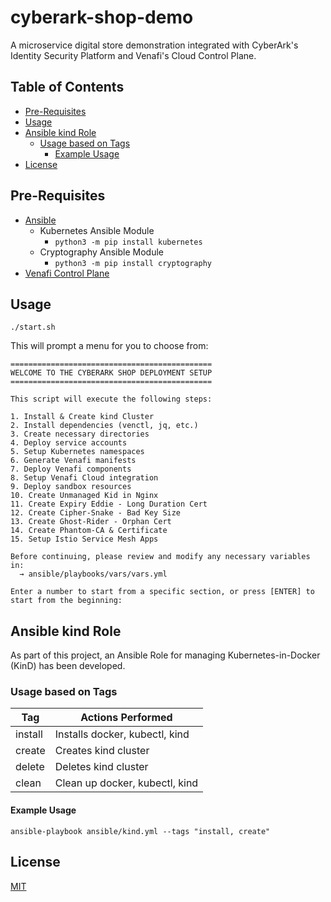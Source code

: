 # cyberark-shop-demo <!-- omit in toc -->

A microservice digital store demonstration integrated with CyberArk's Identity Security Platform and Venafi's Cloud Control Plane.

## Table of Contents <!-- omit in toc -->
- [Pre-Requisites](#pre-requisites)
- [Usage](#usage)
- [Ansible kind Role](#ansible-kind-role)
  - [Usage based on Tags](#usage-based-on-tags)
    - [Example Usage](#example-usage)
- [License](#license)

## Pre-Requisites

- [Ansible](https://docs.ansible.com/ansible/latest/installation_guide/intro_installation.html#selecting-an-ansible-package-and-version-to-install)
  - Kubernetes Ansible Module
    - `python3 -m pip install kubernetes`
  - Cryptography Ansible Module
    - `python3 -m pip install cryptography`
- [Venafi Control Plane](https://venafi.com/try-venafi/tls-protect-for-kubernetes/)

## Usage

`./start.sh`

This will prompt a menu for you to choose from:

```plaintext
=============================================
WELCOME TO THE CYBERARK SHOP DEPLOYMENT SETUP
=============================================

This script will execute the following steps:

1. Install & Create kind Cluster
2. Install dependencies (venctl, jq, etc.)
3. Create necessary directories
4. Deploy service accounts
5. Setup Kubernetes namespaces
6. Generate Venafi manifests
7. Deploy Venafi components
8. Setup Venafi Cloud integration
9. Deploy sandbox resources
10. Create Unmanaged Kid in Nginx
11. Create Expiry Eddie - Long Duration Cert
12. Create Cipher-Snake - Bad Key Size
13. Create Ghost-Rider - Orphan Cert
14. Create Phantom-CA & Certificate
15. Setup Istio Service Mesh Apps

Before continuing, please review and modify any necessary variables in:
  → ansible/playbooks/vars/vars.yml

Enter a number to start from a specific section, or press [ENTER] to start from the beginning:
```

## Ansible kind Role

As part of this project, an Ansible Role for managing Kubernetes-in-Docker (KinD) has been developed.

### Usage based on Tags

|Tag|Actions Performed|
|---|---|
|install|Installs docker, kubectl, kind|
|create|Creates kind cluster|
|delete|Deletes kind cluster|
|clean|Clean up docker, kubectl, kind|

#### Example Usage

`ansible-playbook ansible/kind.yml --tags "install, create"`

## License
[MIT](LICENSE)